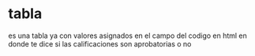 # tabla
es una tabla ya con valores asignados en el campo del codigo en html en donde te dice si las calificaciones son aprobatorias o no 
